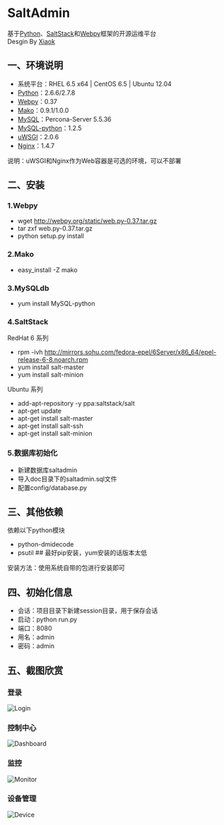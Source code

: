 SaltAdmin
=========
基于[Python](http://www.python.org)、[SaltStack](http://www.saltstack.com)和[Webpy](http://webpy.org)框架的开源运维平台<br>
Desgin By [Xiaok](http://github.com/luxiaok)

## 一、环境说明 ##
* 系统平台：RHEL 6.5 x64 | CentOS 6.5 | Ubuntu 12.04
* [Python](http://www.python.org)：2.6.6/2.7.8
* [Webpy](http://webpy.org)：0.37
* [Mako](http://www.makotemplates.org/)：0.9.1/1.0.0
* [MySQL](http://www.percona.com/)：Percona-Server 5.5.36
* [MySQL-python](http://pypi.python.org/pypi/MySQL-python)：1.2.5
* [uWSGI](http://projects.unbit.it/downloads/uwsgi-2.0.6.tar.gz)：2.0.6
* [Nginx](http://nginx.org/download/nginx-1.6.0.tar.gz)：1.4.7

说明：uWSGI和Nginx作为Web容器是可选的环境，可以不部署

## 二、安装 ##

### 1.Webpy ###
* wget http://webpy.org/static/web.py-0.37.tar.gz
* tar zxf web.py-0.37.tar.gz
* python setup.py install

### 2.Mako ###
* easy_install -Z mako

### 3.MySQLdb ###
* yum install MySQL-python

### 4.SaltStack ###
RedHat 6 系列<br>
* rpm -ivh http://mirrors.sohu.com/fedora-epel/6Server/x86_64/epel-release-6-8.noarch.rpm
* yum install salt-master
* yum install salt-minion

Ubuntu 系列<br>
* add-apt-repository -y ppa:saltstack/salt
* apt-get update
* apt-get install salt-master
* apt-get install salt-ssh
* apt-get install salt-minion

### 5.数据库初始化  ###
* 新建数据库saltadmin
* 导入doc目录下的saltadmin.sql文件
* 配置config/database.py


## 三、其他依赖 ##
依赖以下python模块
* python-dmidecode
* psutil  ## 最好pip安装，yum安装的话版本太低

安装方法：使用系统自带的包进行安装即可


## 四、初始化信息 ##
* 会话：项目目录下新建session目录，用于保存会话
* 启动：python run.py
* 端口：8080
* 用名：admin
* 密码：admin

## 五、截图欣赏 ##

### 登录 ###
![Login](https://github.com/luxiaok/SaltAdmin/raw/master/screenshot/login.png)

### 控制中心 ###
![Dashboard](https://github.com/luxiaok/SaltAdmin/raw/master/screenshot/dashboard.png)

### 监控 ###
![Monitor](https://github.com/luxiaok/SaltAdmin/raw/master/screenshot/monitor.png)

### 设备管理 ###
![Device](https://github.com/luxiaok/SaltAdmin/raw/master/screenshot/device.png)

